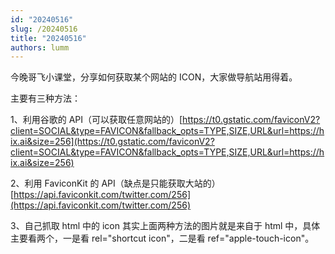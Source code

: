 ```yaml
---
id: "20240516"
slug: /20240516
title: "20240516"
authors: lumm
---
```

今晚哥飞小课堂，分享如何获取某个网站的 ICON，大家做导航站用得着。

主要有三种方法：

1、利用谷歌的 API（可以获取任意网站的）[https://t0.gstatic.com/faviconV2?client=SOCIAL&type=FAVICON&fallback_opts=TYPE,SIZE,URL&url=https://hix.ai&size=256](https://t0.gstatic.com/faviconV2?client=SOCIAL&type=FAVICON&fallback_opts=TYPE,SIZE,URL&url=https://hix.ai&size=256)

2、利用 FaviconKit 的 API（缺点是只能获取大站的）[https://api.faviconkit.com/twitter.com/256](https://api.faviconkit.com/twitter.com/256)

3、自己抓取 html 中的 icon
其实上面两种方法的图片就是来自于 html 中，具体主要看两个，一是看 rel="shortcut icon"，二是看 ref="apple-touch-icon"。

